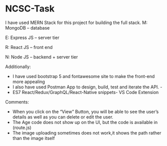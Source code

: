 # NCSC-Task

I have used MERN Stack for this project for building the full stack.
M: MongoDB – database

E: Express JS – server tier

R: React JS – front end

N: Node JS – backend + server tier 

Additionally:

-  I have used bootstrap 5 and fontawesome site to make the front-end more appealing
-  I also have used Postman App to design, build, test and iterate the API. -
-  ES7 React/Redux/GraphQL/React-Native snippets- VS Code Extension 

Comments:
-   When you click on the “View” Button, you will be able to see the user’s details as well as you can delete or edit the user.
-  The Age code does not show up on the UI, but the code is available in (route.js)
-  The image uploading sometimes does not work,it shows the path rather than the image itself
